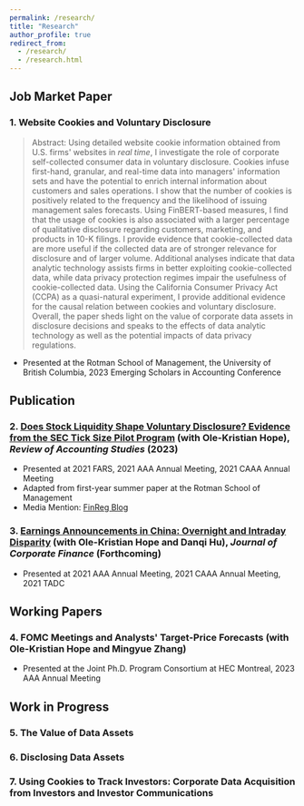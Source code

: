 ```yaml
---
permalink: /research/
title: "Research"
author_profile: true
redirect_from: 
  - /research/
  - /research.html
---
```


## Job Market Paper
### 1. Website Cookies and Voluntary Disclosure
> Abstract: Using detailed website cookie information obtained from U.S. firms' websites in _real time_, I investigate the role of corporate self-collected consumer data in voluntary disclosure. Cookies infuse first-hand, granular, and real-time data into managers' information sets and have the potential to enrich internal information about customers and sales operations. I show that the number of cookies is positively related to the frequency and the likelihood of issuing management sales forecasts. Using FinBERT-based measures, I find that the usage of cookies is also associated with a larger percentage of qualitative disclosure regarding customers, marketing, and products in 10-K filings. I provide evidence that cookie-collected data are more useful if the collected data are of stronger relevance for disclosure and of larger volume. Additional analyses indicate that data analytic technology assists firms in better exploiting cookie-collected data, while data privacy protection regimes impair the usefulness of cookie-collected data. Using the California Consumer Privacy Act (CCPA) as a quasi-natural experiment, I provide additional evidence for the causal relation between cookies and voluntary disclosure. Overall, the paper sheds light on the value of corporate data assets in disclosure decisions and speaks to the effects of data analytic technology as well as the potential impacts of data privacy regulations.

* Presented at the Rotman School of Management, the University of British Columbia, 2023 Emerging Scholars in Accounting Conference

## Publication
### 2. [Does Stock Liquidity Shape Voluntary Disclosure? Evidence from the SEC Tick Size Pilot Program](https://link.springer.com/article/10.1007/s11142-022-09686-0) (with Ole-Kristian Hope), _Review of Accounting Studies_ (2023)

* Presented at 2021 FARS, 2021 AAA Annual Meeting, 2021 CAAA Annual Meeting
* Adapted from first-year summer paper at the Rotman School of Management
* Media Mention: [FinReg Blog](https://sites.duke.edu/thefinregblog/2021/11/04/does-stock-liquidity-shape-voluntary-disclosure-evidence-from-the-sec-tick-size-pilot-program/) 

### 3. [Earnings Announcements in China: Overnight and Intraday Disparity](https://www.sciencedirect.com/science/article/pii/S0929119923001207) (with Ole-Kristian Hope and Danqi Hu), _Journal of Corporate Finance_ (Forthcoming)
* Presented at 2021 AAA Annual Meeting, 2021 CAAA Annual Meeting, 2021 TADC

  
## Working Papers
### 4. FOMC Meetings and Analysts' Target-Price Forecasts (with Ole-Kristian Hope and Mingyue Zhang)
* Presented at the Joint Ph.D. Program Consortium at HEC Montreal, 2023 AAA Annual Meeting

## Work in Progress
### 5. The Value of Data Assets
### 6. Disclosing Data Assets
### 7. Using Cookies to Track Investors: Corporate Data Acquisition from Investors and Investor Communications 
